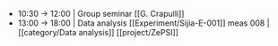 - 10:30 -> 12:00 | Group seminar [[G. Crapulli]]
- 13:00 -> 18:00 | Data analysis [[Experiment/Sijia-E-001]] meas 008 | [[category/Data analysis]] [[project/ZePSI]]